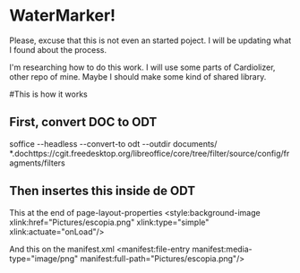 # WaterMarker!

Please, excuse that this is not even an started poject.
I will be updating what I found about the process.

I'm researching how to do this work.
I will use some parts of Cardiolizer, other repo of mine.
Maybe I should make some kind of shared library.

#This is how it works

## First, convert DOC to ODT
soffice --headless --convert-to odt --outdir documents/ *.dochttps://cgit.freedesktop.org/libreoffice/core/tree/filter/source/config/fragments/filters

## Then insertes this inside de ODT
This at the end of page-layout-properties
<style:background-image xlink:href="Pictures/escopia.png" xlink:type="simple" xlink:actuate="onLoad"/>

And this on the manifest.xml
<manifest:file-entry manifest:media-type="image/png" manifest:full-path="Pictures/escopia.png"/>

